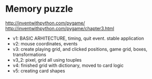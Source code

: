 # Memory puzzle

http://inventwithpython.com/pygame/
http://inventwithpython.com/pygame/chapter3.html

- v1:    BASIC ARHITECTURE, timing, quit event. stable application
- v2:    mouse coordinates, events
- v3:    create playing grid, and clicked positions, game grid, boxes, transformations
- v3_2:  pixel, grid all using touples
- v4:    finished grid with dictionary, moved to card logic
- v5:    creating card shapes